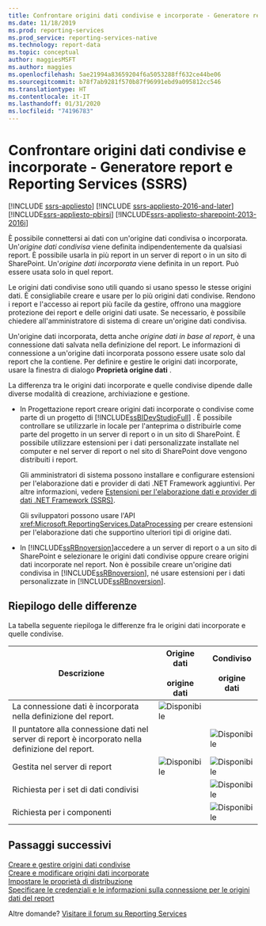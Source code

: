 ```yaml
---
title: Confrontare origini dati condivise e incorporate - Generatore report e Reporting Services (SSRS) | Microsoft Docs
ms.date: 11/18/2019
ms.prod: reporting-services
ms.prod_service: reporting-services-native
ms.technology: report-data
ms.topic: conceptual
author: maggiesMSFT
ms.author: maggies
ms.openlocfilehash: 5ae21994a83659204f6a5053288ff632ce44be06
ms.sourcegitcommit: b78f7ab9281f570b87f96991ebd9a095812cc546
ms.translationtype: HT
ms.contentlocale: it-IT
ms.lasthandoff: 01/31/2020
ms.locfileid: "74196783"
---
```

# <a name="compare-shared-and-embedded-data-sources---report-builder--reporting-services-ssrs"></a>Confrontare origini dati condivise e incorporate - Generatore report e Reporting Services (SSRS)

[!INCLUDE [ssrs-appliesto](../../includes/ssrs-appliesto.md)] [!INCLUDE [ssrs-appliesto-2016-and-later](../../includes/ssrs-appliesto-2016-and-later.md)] [!INCLUDE[ssrs-appliesto-pbirsi](../../includes/ssrs-appliesto-pbirs.md)] [!INCLUDE[ssrs-appliesto-sharepoint-2013-2016i](../../includes/ssrs-appliesto-sharepoint-2013-2016.md)]
 
È possibile connettersi ai dati con un'origine dati condivisa o incorporata. Un'*origine dati condivisa* viene definita indipendentemente da qualsiasi report. È possibile usarla in più report in un server di report o in un sito di SharePoint. Un'*origine dati incorporata* viene definita in un report. Può essere usata solo in quel report. 

 Le origini dati condivise sono utili quando si usano spesso le stesse origini dati. È consigliabile creare e usare per lo più origini dati condivise. Rendono i report e l'accesso ai report più facile da gestire, offrono una maggiore protezione dei report e delle origini dati usate. Se necessario, è possibile chiedere all'amministratore di sistema di creare un'origine dati condivisa.  
  
 Un'origine dati incorporata, detta anche *origine dati in base al report*, è una connessione dati salvata nella definizione del report. Le informazioni di connessione a un'origine dati incorporata possono essere usate solo dal report che la contiene. Per definire e gestire le origini dati incorporate, usare la finestra di dialogo **Proprietà origine dati** .  
  
 La differenza tra le origini dati incorporate e quelle condivise dipende dalle diverse modalità di creazione, archiviazione e gestione.  
  
-   In Progettazione report creare origini dati incorporate o condivise come parte di un progetto di [!INCLUDE[ssBIDevStudioFull](../../includes/ssbidevstudiofull-md.md)] . È possibile controllare se utilizzarle in locale per l'anteprima o distribuirle come parte del progetto in un server di report o in un sito di SharePoint. È possibile utilizzare estensioni per i dati personalizzate installate nel computer e nel server di report o nel sito di SharePoint dove vengono distribuiti i report.  
  
     Gli amministratori di sistema possono installare e configurare estensioni per l'elaborazione dati e provider di dati .NET Framework aggiuntivi. Per altre informazioni, vedere [Estensioni per l'elaborazione dati e provider di dati .NET Framework &#40;SSRS&#41;](../../reporting-services/report-data/data-processing-extensions-and-net-framework-data-providers-ssrs.md).  
  
     Gli sviluppatori possono usare l'API <xref:Microsoft.ReportingServices.DataProcessing> per creare estensioni per l'elaborazione dati che supportino ulteriori tipi di origine dati.  
  
-   In [!INCLUDE[ssRBnoversion](../../includes/ssrbnoversion.md)]accedere a un server di report o a un sito di SharePoint e selezionare le origini dati condivise oppure creare origini dati incorporate nel report. Non è possibile creare un'origine dati condivisa in [!INCLUDE[ssRBnoversion](../../includes/ssrbnoversion.md)], né usare estensioni per i dati personalizzate in [!INCLUDE[ssRBnoversion](../../includes/ssrbnoversion.md)].  

## <a name="summary-of-differences"></a>Riepilogo delle differenze
  
 La tabella seguente riepiloga le differenze fra le origini dati incorporate e quelle condivise.  
  
|Descrizione|Origine dati<br /><br /> origine dati|Condiviso<br /><br /> origine dati|  
|-----------------|------------------------------|----------------------------|  
|La connessione dati è incorporata nella definizione del report.|![Disponibile](../../reporting-services/report-data/media/greencheck.gif "Disponibile")||  
|Il puntatore alla connessione dati nel server di report è incorporato nella definizione del report.||![Disponibile](../../reporting-services/report-data/media/greencheck.gif "Disponibile")|  
|Gestita nel server di report|![Disponibile](../../reporting-services/report-data/media/greencheck.gif "Disponibile")|![Disponibile](../../reporting-services/report-data/media/greencheck.gif "Disponibile")|  
|Richiesta per i set di dati condivisi||![Disponibile](../../reporting-services/report-data/media/greencheck.gif "Disponibile")|  
|Richiesta per i componenti||![Disponibile](../../reporting-services/report-data/media/greencheck.gif "Disponibile")|  

## <a name="next-steps"></a>Passaggi successivi

[Creare e gestire origini dati condivise](../../reporting-services/report-data/create-modify-and-delete-shared-data-sources-ssrs.md)   
[Creare e modificare origini dati incorporate](../../reporting-services/report-data/create-and-modify-embedded-data-sources.md)   
[Impostare le proprietà di distribuzione](../../reporting-services/tools/set-deployment-properties-reporting-services.md)   
[Specificare le credenziali e le informazioni sulla connessione per le origini dati del report](../../reporting-services/report-data/specify-credential-and-connection-information-for-report-data-sources.md)  

Altre domande? [Visitare il forum su Reporting Services](https://go.microsoft.com/fwlink/?LinkId=620231)
